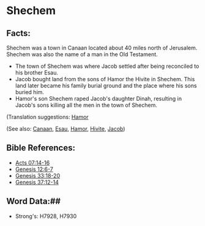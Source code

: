 # Shechem #

## Facts: ##

Shechem was a town in Canaan located about 40 miles north of Jerusalem. Shechem was also the name of a man in the Old Testament.

* The town of Shechem was where Jacob settled after being reconciled to his brother Esau.
* Jacob bought land from the sons of Hamor the Hivite in Shechem. This land later became his family burial ground and the place where his sons buried him.
* Hamor's son Shechem raped Jacob's daughter Dinah, resulting in Jacob's sons killing all the men in the town of Shechem.

(Translation suggestions: [Hamor](hamor.md)

(See also: [Canaan](canaan.md), [Esau](esau.md), [Hamor](hamor.md), [Hivite](hivite.md), [Jacob](jacob.md))

## Bible References: ##

* [Acts 07:14-16](rc://en/tn/help/act/07/14)
* [Genesis 12:6-7](rc://en/tn/help/gen/12/06)
* [Genesis 33:18-20](rc://en/tn/help/gen/33/18)
* [Genesis 37:12-14](rc://en/tn/help/gen/37/12)

## Word Data:##

* Strong's: H7928, H7930
